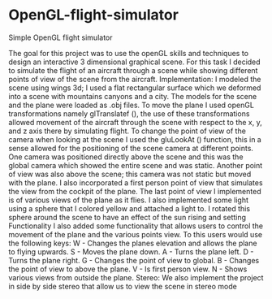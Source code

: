 OpenGL-flight-simulator
========================

Simple OpenGL flight simulator 

The goal for this project was to use the openGL skills and techniques to design an interactive 3 dimensional graphical scene. For this task I decided to simulate the flight of an aircraft through a scene while showing different points of view of the scene from the aircraft.
Implementation:
I modeled the scene using wings 3d; I used a flat rectangular surface which we deformed into a scene with mountains canyons and a city. The models for the scene and the plane were loaded as .obj files. To move the plane I used openGL transformations namely glTranslatef (), the use of these transformations allowed movement of the aircraft through the scene with respect to the x, y, and z axis there by simulating flight.
To change the point of view of the camera when looking at the scene I used the gluLookAt () function, this in a sense allowed for the positioning of the scene camera at different points. One camera was positioned directly above the scene and this was the global camera which showed the entire scene and was static. Another point of view was also above the scene; this camera was not static but moved with the plane. I also incorporated a first person point of view that simulates the view from the cockpit of the plane. The last point of view I implemented is of various views of the plane as it flies.
I also implemented some light using a sphere that I colored yellow and attached a light to. I rotated this sphere around the scene to have an effect of the sun rising and setting
Functionality
I also added some functionality that allows users to control the movement of the plane and the various points view. To this users would use the following keys:
W - Changes the planes elevation and allows the plane to flying upwards.
S - Moves the plane down.
A - Turns the plane left.
D - Turns the plane right.
G - Changes the point of view to global.
B - Changes the point of view to above the plane.
V - Is first person view.
N - Shows various views from outside the plane.
Stereo:
We also implement the project in side by side stereo that allow us to view the scene in stereo mode